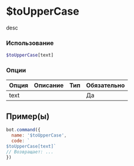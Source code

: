 # $toUpperCase
desc
### Использование
```php
$toUpperCase[text]
```

### Опции

| Опция | Описание | Тип | Обязательно |
|--------|-------------|------|----------|
| text |  |  | Да |  
## Пример(ы)

```javascript
bot.command({
  name: '$toUpperCase',
  code: `
$toUpperCase[text]`
// Возвращает: ...
})
```
